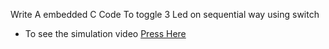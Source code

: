 Write A embedded C Code To toggle 3 Led on sequential way using switch

- To see the simulation video [Press Here](https://drive.google.com/file/d/1Qz0A1a5fGlXwF1qArdqwhyNoNula0Zn1/view?usp=sharing)
